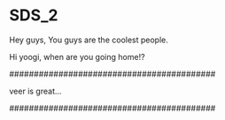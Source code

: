 # SDS_2
Hey guys, You guys are the coolest people.

Hi yoogi, when are you going home!?

##########################################

veer is great...

##########################################

